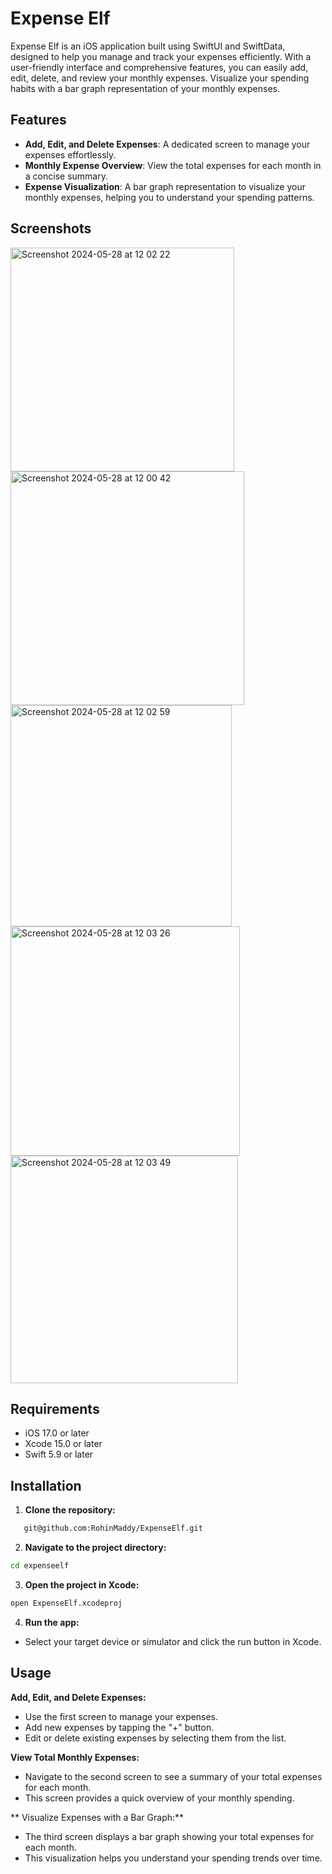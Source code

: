 # Expense Elf

Expense Elf is an iOS application built using SwiftUI and SwiftData, designed to help you manage and track your expenses efficiently. With a user-friendly interface and comprehensive features, you can easily add, edit, delete, and review your monthly expenses. Visualize your spending habits with a bar graph representation of your monthly expenses.

## Features

- **Add, Edit, and Delete Expenses**: A dedicated screen to manage your expenses effortlessly.
- **Monthly Expense Overview**: View the total expenses for each month in a concise summary.
- **Expense Visualization**: A bar graph representation to visualize your monthly expenses, helping you to understand your spending patterns.

## Screenshots

<img width="358" alt="Screenshot 2024-05-28 at 12 02 22" src="https://github.com/RohinMaddy/ExpenseElf/assets/40590725/42e4befb-5278-4547-b145-5b3344432a7d">

<img width="374" alt="Screenshot 2024-05-28 at 12 00 42" src="https://github.com/RohinMaddy/ExpenseElf/assets/40590725/aca855fa-a165-42c7-810d-727db62ec2ab">

<img width="354" alt="Screenshot 2024-05-28 at 12 02 59" src="https://github.com/RohinMaddy/ExpenseElf/assets/40590725/7e3c2378-7872-435a-b162-12a1dbe170dd">

<img width="367" alt="Screenshot 2024-05-28 at 12 03 26" src="https://github.com/RohinMaddy/ExpenseElf/assets/40590725/17e66069-738b-4128-8b38-3b2b64e2399a">

<img width="364" alt="Screenshot 2024-05-28 at 12 03 49" src="https://github.com/RohinMaddy/ExpenseElf/assets/40590725/2ea8409e-1302-459d-bfe1-54548b790aa6">

## Requirements

- iOS 17.0 or later
- Xcode 15.0 or later
- Swift 5.9 or later

## Installation

1. **Clone the repository:**

```bash
   git@github.com:RohinMaddy/ExpenseElf.git
```
2. **Navigate to the project directory:**

```bash
cd expenseelf
```
3. **Open the project in Xcode:**

```bash
open ExpenseElf.xcodeproj
```
4. **Run the app:**

* Select your target device or simulator and click the run button in Xcode.

## Usage

**Add, Edit, and Delete Expenses:**

* Use the first screen to manage your expenses.
* Add new expenses by tapping the "+" button.
* Edit or delete existing expenses by selecting them from the list.

**View Total Monthly Expenses:**

* Navigate to the second screen to see a summary of your total expenses for each month.
* This screen provides a quick overview of your monthly spending.

** Visualize Expenses with a Bar Graph:**

* The third screen displays a bar graph showing your total expenses for each month.
* This visualization helps you understand your spending trends over time.

